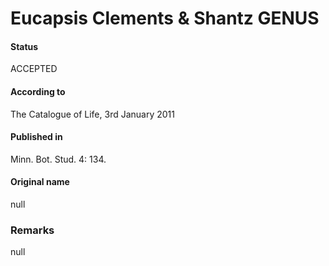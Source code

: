 Eucapsis Clements & Shantz GENUS
=======

#### Status
ACCEPTED

#### According to
The Catalogue of Life, 3rd January 2011

#### Published in
Minn. Bot. Stud. 4: 134.

#### Original name
null

### Remarks
null